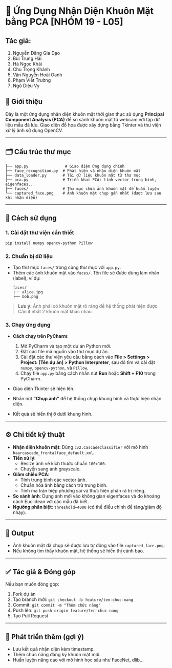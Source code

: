 
# 📸 Ứng Dụng Nhận Diện Khuôn Mặt bằng PCA [NHÓM 19 - L05]

## Tác giả:
1. Nguyễn Đăng Gia Đạo
2. Bùi Trung Hải
3. Hà Ngọc Khải
4. Chu Trọng Khánh
5. Văn Nguyễn Hoài Oanh
6. Phạm Viết Trường
7. Ngô Diệu Vy
   
## 🧠 Giới thiệu

Đây là một ứng dụng nhận diện khuôn mặt thời gian thực sử dụng **Principal Component Analysis (PCA)** để so sánh khuôn mặt từ webcam với tập dữ liệu mẫu đã lưu. Giao diện đồ họa được xây dựng bằng Tkinter và thư viện xử lý ảnh sử dụng OpenCV.

---

## 🗂 Cấu trúc thư mục

```
├── app.py                # Giao diện ứng dụng chính
├── face_recognition.py  # Phát hiện và nhận diện khuôn mặt
├── data_loader.py       # Tải dữ liệu khuôn mặt từ thư mục
├── pca.py               # Triển khai PCA: tính vector trung bình, eigenfaces...
├── faces/               # Thư mục chứa ảnh khuôn mặt để huấn luyện
└── captured_face.png    # Ảnh khuôn mặt chụp gần nhất (được lưu sau khi nhận diện)
```

---

## 🚀 Cách sử dụng

### 1. Cài đặt thư viện cần thiết
```bash
pip install numpy opencv-python Pillow
```

### 2. Chuẩn bị dữ liệu
- Tạo thư mục `faces/` trong cùng thư mục với `app.py`.
- Thêm các ảnh khuôn mặt vào `faces/`. Tên file sẽ được dùng làm nhãn (label), ví dụ:
  ```
  faces/
  ├── alice.jpg
  ├── bob.png
  ```

> **Lưu ý:** Ảnh phải có khuôn mặt rõ ràng để hệ thống phát hiện được. Cần ít nhất 2 khuôn mặt khác nhau.

### 3. Chạy ứng dụng
- **Cách chạy trên PyCharm**:
  1. Mở PyCharm và tạo một dự án Python mới.
  2. Đặt các file mã nguồn vào thư mục dự án.
  3. Cài đặt các thư viện yêu cầu bằng cách vào **File > Settings > Project: [Tên dự án] > Python Interpreter**, sau đó tìm và cài đặt `numpy`, `opencv-python`, và `Pillow`.
  4. Chạy file `app.py` bằng cách nhấn nút **Run** hoặc **Shift + F10** trong PyCharm.

- Giao diện Tkinter sẽ hiện lên.
- Nhấn nút **"Chụp ảnh"** để hệ thống chụp khung hình và thực hiện nhận diện.
- Kết quả sẽ hiển thị ở dưới khung hình.

---

## ⚙️ Chi tiết kỹ thuật

- **Nhận diện khuôn mặt**: Dùng `cv2.CascadeClassifier` với mô hình `haarcascade_frontalface_default.xml`.
- **Tiền xử lý**:
  - Resize ảnh về kích thước chuẩn `100x100`.
  - Chuyển sang ảnh grayscale.
- **Giảm chiều PCA**:
  - Tính trung bình các vector ảnh.
  - Chuẩn hóa ảnh bằng cách trừ trung bình.
  - Tính ma trận hiệp phương sai và thực hiện phân rã trị riêng.
- **So sánh ảnh**: Dựng ảnh mới vào không gian eigenfaces và đo khoảng cách Euclidean với các mẫu đã biết.
- **Ngưỡng phân biệt**: `threshold=4000` (có thể điều chỉnh để tăng/giảm độ nhạy).

---

## 📸 Output

- Ảnh khuôn mặt đã chụp sẽ được lưu tự động vào file `captured_face.png`.
- Nếu không tìm thấy khuôn mặt, hệ thống sẽ hiển thị cảnh báo.

---

## ✅ Tác giả & Đóng góp

Nếu bạn muốn đóng góp:
1. Fork dự án
2. Tạo branch mới: `git checkout -b feature/ten-chuc-nang`
3. Commit: `git commit -m "Thêm chức năng"`
4. Push lên: `git push origin feature/ten-chuc-nang`
5. Tạo Pull Request

---

## 🧪 Phát triển thêm (gợi ý)
- Lưu kết quả nhận diện kèm timestamp.
- Thêm chức năng đăng ký khuôn mặt mới.
- Huấn luyện nâng cao với mô hình học sâu như FaceNet, dlib...
